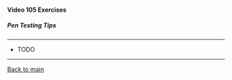 #### Video 105 Exercises

##### Pen Testing Tips

---

- TODO

---

[Back to main](https://github.com/rot0xd/CBTNuggets/blob/master/CEHv9/README.md)

